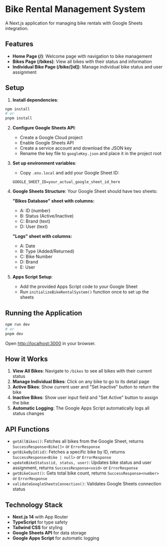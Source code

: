 # Bike Rental Management System

A Next.js application for managing bike rentals with Google Sheets integration.

## Features

- **Home Page (/)**: Welcome page with navigation to bike management
- **Bikes Page (/bikes)**: View all bikes with their status and information
- **Individual Bike Page (/bike/[id])**: Manage individual bike status and user assignment

## Setup

1. **Install dependencies**:

```bash
npm install
# or
pnpm install
```

2. **Configure Google Sheets API**:

   - Create a Google Cloud project
   - Enable Google Sheets API
   - Create a service account and download the JSON key
   - Rename the key file to `googleKey.json` and place it in the project root

3. **Set up environment variables**:

   - Copy `.env.local` and add your Google Sheet ID:

   ```
   GOOGLE_SHEET_ID=your_actual_google_sheet_id_here
   ```

4. **Google Sheets Structure**:
   Your Google Sheet should have two sheets:

   **"Bikes Database" sheet with columns:**

   - A: ID (number)
   - B: Status (Active/Inactive)
   - C: Brand (text)
   - D: User (text)

   **"Logs" sheet with columns:**

   - A: Date
   - B: Type (Added/Returned)
   - C: Bike Number
   - D: Brand
   - E: User

5. **Apps Script Setup**:
   - Add the provided Apps Script code to your Google Sheet
   - Run `initializeBikeRentalSystem()` function once to set up the sheets

## Running the Application

```bash
npm run dev
# or
pnpm dev
```

Open [http://localhost:3000](http://localhost:3000) in your browser.

## How it Works

1. **View All Bikes**: Navigate to `/bikes` to see all bikes with their current status
2. **Manage Individual Bikes**: Click on any bike to go to its detail page
3. **Active Bikes**: Show current user and "Set Inactive" button to return the bike
4. **Inactive Bikes**: Show user input field and "Set Active" button to assign the bike
5. **Automatic Logging**: The Google Apps Script automatically logs all status changes

## API Functions

- `getAllBikes()`: Fetches all bikes from the Google Sheet, returns `SuccessResponse<Bike[]>` or `ErrorResponse`
- `getBikeById(id)`: Fetches a specific bike by ID, returns `SuccessResponse<Bike | null>` or `ErrorResponse`
- `updateBikeStatus(id, status, user)`: Updates bike status and user assignment, returns `SuccessResponse<void>` or `ErrorResponse`
- `getBikeCount()`: Gets total bike count, returns `SuccessResponse<number>` or `ErrorResponse`
- `validateGoogleSheetsConnection()`: Validates Google Sheets connection status

## Technology Stack

- **Next.js 14** with App Router
- **TypeScript** for type safety
- **Tailwind CSS** for styling
- **Google Sheets API** for data storage
- **Google Apps Script** for automatic logging
